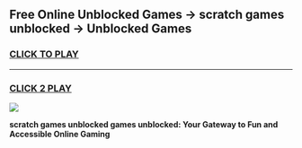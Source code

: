 
## Free Online Unblocked Games → scratch games unblocked → Unblocked Games
<h3>
<a href="https://premium.freeplayer.one?title=scratch_games_unblocked&ref=21F">CLICK TO PLAY</a></h3>
<hr>

<h3>
<a href="https://premium.freeplayer.one?title=scratch_games_unblocked&ref=21F">CLICK 2 PLAY</a>
  
</h3>

<a href="https://premium.freeplayer.one?title=scratch_games_unblocked&ref=21F/"><img src="https://clearcache.store/games.png"></a>


**scratch games unblocked games unblocked: Your Gateway to Fun and Accessible Online Gaming**

